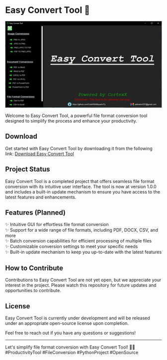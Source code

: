 # Easy Convert Tool 🚀

![Easy Convert Tool](https://github.com/CodeWithMayank-Py/easy-convert-tool/blob/main/ECTool_image.png)

Welcome to Easy Convert Tool, a powerful file format conversion tool designed to simplify the process and enhance your productivity.

## Download

Get started with Easy Convert Tool by downloading it from the following link: [Download Easy Convert Tool](https://drive.google.com/drive/folders/1yuMe_az3qaygMWr25jgn9yQReZrBdqFG?usp=sharing)

## Project Status

Easy Convert Tool is a completed project that offers seamless file format conversion with its intuitive user interface. The tool is now at version 1.0.0 and includes a built-in update mechanism to ensure you have access to the latest features and enhancements.


## Features (Planned)

✨ Intuitive GUI for effortless file format conversion\
✨ Support for a wide range of file formats, including PDF, DOCX, CSV, and more\
✨ Batch conversion capabilities for efficient processing of multiple files\
✨ Customizable conversion settings to meet your specific needs\
✨ Built-in update mechanism to keep you up-to-date with the latest features

## How to Contribute

Contributions to Easy Convert Tool are not yet open, but we appreciate your interest in the project. Please watch this repository for future updates and opportunities to contribute.

## License

Easy Convert Tool is currently under development and will be released under an appropriate open-source license upon completion.

Feel free to reach out if you have any questions or suggestions!

---

Let's simplify file format conversion with Easy Convert Tool! 🎉💼 #ProductivityTool #FileConversion #PythonProject #OpenSource

